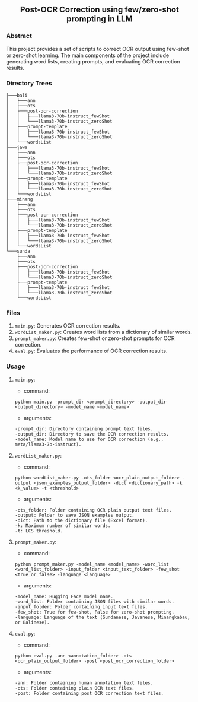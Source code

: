 <div align="center">    
 
## Post-OCR Correction using few/zero-shot prompting in LLM

</div>

### Abstract

This project provides a set of scripts to correct OCR output using few-shot or zero-shot learning. The main components of the project include generating word lists, creating prompts, and evaluating OCR correction results.

### Directory Trees
```
├───bali
│   ├───ann
│   ├───ots
│   ├───post-ocr-correction
│   │   ├───llama3-70b-instruct_fewShot
│   │   └───llama3-70b-instruct_zeroShot
│   ├───prompt-template
│   │   ├───llama3-70b-instruct_fewShot
│   │   └───llama3-70b-instruct_zeroShot
│   └───wordsList
├───jawa
│   ├───ann
│   ├───ots
│   ├───post-ocr-correction
│   │   ├───llama3-70b-instruct_fewShot
│   │   └───llama3-70b-instruct_zeroShot
│   ├───prompt-template
│   │   ├───llama3-70b-instruct_fewShot
│   │   └───llama3-70b-instruct_zeroShot
│   └───wordsList
├───minang
│   ├───ann
│   ├───ots
│   ├───post-ocr-correction
│   │   ├───llama3-70b-instruct_fewShot
│   │   └───llama3-70b-instruct_zeroShot
│   ├───prompt-template
│   │   ├───llama3-70b-instruct_fewShot
│   │   └───llama3-70b-instruct_zeroShot
│   └───wordsList
└───sunda
    ├───ann
    ├───ots
    ├───post-ocr-correction
    │   ├───llama3-70b-instruct_fewShot
    │   └───llama3-70b-instruct_zeroShot
    ├───prompt-template
    │   ├───llama3-70b-instruct_fewShot
    │   └───llama3-70b-instruct_zeroShot
    └───wordsList
```

### Files

1. `main.py`: Generates OCR correction results.
2. `wordList_maker.py`: Creates word lists from a dictionary of similar words.
3. `prompt_maker.py`: Creates few-shot or zero-shot prompts for OCR correction.
4. `eval.py`: Evaluates the performance of OCR correction results.

### Usage

1. `main.py`: 
    - command: 
    ```
    python main.py -prompt_dir <prompt_directory> -output_dir <output_directory> -model_name <model_name>
    ``` 
    - arguments:
    ```
    -prompt_dir: Directory containing prompt text files.
    -output_dir: Directory to save the OCR correction results.
    -model_name: Model name to use for OCR correction (e.g., meta/llama3-7b-instruct).
    ```

2. `wordList_maker.py`:
    - command:
    ```
    python wordList_maker.py -ots_folder <ocr_plain_output_folder> -output <json_examples_output_folder> -dict <dictionary_path> -k <k_value> -t <threshold>
    ```
    - arguments:
    ```
    -ots_folder: Folder containing OCR plain output text files.
    -output: Folder to save JSON examples output.
    -dict: Path to the dictionary file (Excel format).
    -k: Maximum number of similar words.
    -t: LCS threshold.
    ```

3. `prompt_maker.py`:
    - command:
    ```
    python prompt_maker.py -model_name <model_name> -word_list <word_list_folder> -input_folder <input_text_folder> -few_shot <true_or_false> -language <language>
    ```
    - arguments:
    ```
    -model_name: Hugging Face model name.
    -word_list: Folder containing JSON files with similar words.
    -input_folder: Folder containing input text files.
    -few_shot: True for few-shot, False for zero-shot prompting.
    -language: Language of the text (Sundanese, Javanese, Minangkabau, or Balinese).
    ```

4. `eval.py`:
    - command:
    ```
    python eval.py -ann <annotation_folder> -ots <ocr_plain_output_folder> -post <post_ocr_correction_folder>
    ```
    - arguments:
    ```
    -ann: Folder containing human annotation text files.
    -ots: Folder containing plain OCR text files.
    -post: Folder containing post OCR correction text files.
    ```
